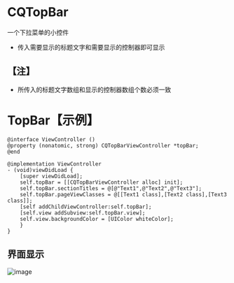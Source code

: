 # CQTopBar
一个下拉菜单的小控件

- 传入需要显示的标题文字和需要显示的控制器即可显示
## 【注】
- 所传入的标题文字数组和显示的控制器数组个数必须一致

# <a id="TopBar"></a> TopBar【示例】
```objc
@interface ViewController ()
@property (nonatomic, strong) CQTopBarViewController *topBar;
@end

@implementation ViewController
- (void)viewDidLoad {
    [super viewDidLoad];
    self.topBar = [[CQTopBarViewController alloc] init];
    self.topBar.sectionTitles = @[@"Text1",@"Text2",@"Text3"];
    self.topBar.pageViewClasses = @[[Text1 class],[Text2 class],[Text3 class]];
    [self addChildViewController:self.topBar];
    [self.view addSubview:self.topBar.view];
    self.view.backgroundColor = [UIColor whiteColor];
    }
}
```
## 界面显示

![image](https://github.com/cq1402272764/CQTopBar/blob/master/Res/TopBar.png)

